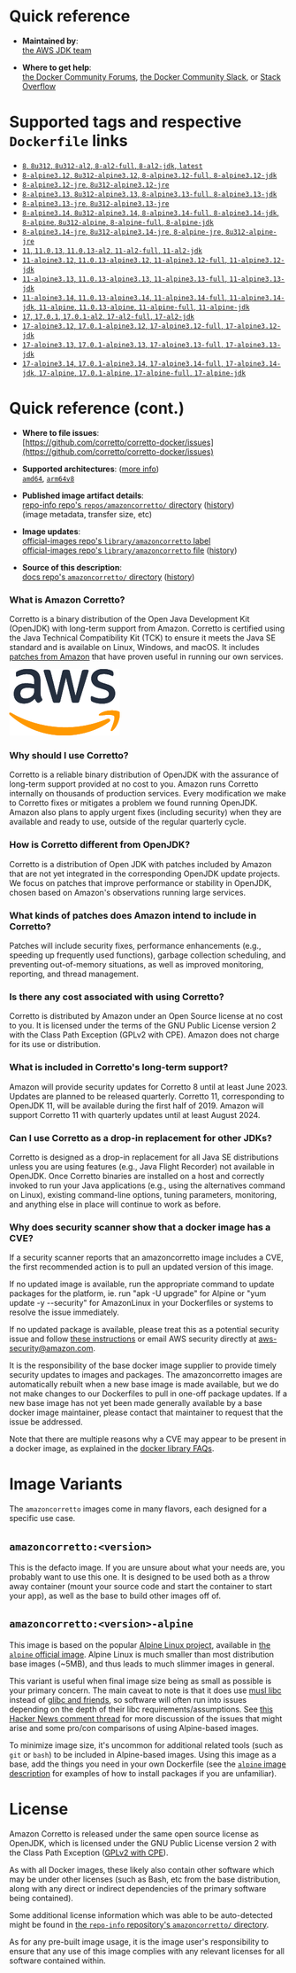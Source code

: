 <!--

********************************************************************************

WARNING:

    DO NOT EDIT "amazoncorretto/README.md"

    IT IS AUTO-GENERATED

    (from the other files in "amazoncorretto/" combined with a set of templates)

********************************************************************************

-->

# Quick reference

-	**Maintained by**:  
	[the AWS JDK team](https://github.com/corretto/corretto-docker)

-	**Where to get help**:  
	[the Docker Community Forums](https://forums.docker.com/), [the Docker Community Slack](https://dockr.ly/slack), or [Stack Overflow](https://stackoverflow.com/search?tab=newest&q=docker)

# Supported tags and respective `Dockerfile` links

-	[`8`, `8u312`, `8u312-al2`, `8-al2-full`, `8-al2-jdk`, `latest`](https://github.com/corretto/corretto-docker/blob/1fac3321cf441db393d5261d9e50ce113557ae70/8/jdk/al2/Dockerfile)
-	[`8-alpine3.12`, `8u312-alpine3.12`, `8-alpine3.12-full`, `8-alpine3.12-jdk`](https://github.com/corretto/corretto-docker/blob/1fac3321cf441db393d5261d9e50ce113557ae70/8/jdk/alpine/3.12/Dockerfile)
-	[`8-alpine3.12-jre`, `8u312-alpine3.12-jre`](https://github.com/corretto/corretto-docker/blob/1fac3321cf441db393d5261d9e50ce113557ae70/8/jre/alpine/3.12/Dockerfile)
-	[`8-alpine3.13`, `8u312-alpine3.13`, `8-alpine3.13-full`, `8-alpine3.13-jdk`](https://github.com/corretto/corretto-docker/blob/1fac3321cf441db393d5261d9e50ce113557ae70/8/jdk/alpine/3.13/Dockerfile)
-	[`8-alpine3.13-jre`, `8u312-alpine3.13-jre`](https://github.com/corretto/corretto-docker/blob/1fac3321cf441db393d5261d9e50ce113557ae70/8/jre/alpine/3.13/Dockerfile)
-	[`8-alpine3.14`, `8u312-alpine3.14`, `8-alpine3.14-full`, `8-alpine3.14-jdk`, `8-alpine`, `8u312-alpine`, `8-alpine-full`, `8-alpine-jdk`](https://github.com/corretto/corretto-docker/blob/1fac3321cf441db393d5261d9e50ce113557ae70/8/jdk/alpine/3.14/Dockerfile)
-	[`8-alpine3.14-jre`, `8u312-alpine3.14-jre`, `8-alpine-jre`, `8u312-alpine-jre`](https://github.com/corretto/corretto-docker/blob/1fac3321cf441db393d5261d9e50ce113557ae70/8/jre/alpine/3.14/Dockerfile)
-	[`11`, `11.0.13`, `11.0.13-al2`, `11-al2-full`, `11-al2-jdk`](https://github.com/corretto/corretto-docker/blob/1fac3321cf441db393d5261d9e50ce113557ae70/11/jdk/al2/Dockerfile)
-	[`11-alpine3.12`, `11.0.13-alpine3.12`, `11-alpine3.12-full`, `11-alpine3.12-jdk`](https://github.com/corretto/corretto-docker/blob/1fac3321cf441db393d5261d9e50ce113557ae70/11/jdk/alpine/3.12/Dockerfile)
-	[`11-alpine3.13`, `11.0.13-alpine3.13`, `11-alpine3.13-full`, `11-alpine3.13-jdk`](https://github.com/corretto/corretto-docker/blob/1fac3321cf441db393d5261d9e50ce113557ae70/11/jdk/alpine/3.13/Dockerfile)
-	[`11-alpine3.14`, `11.0.13-alpine3.14`, `11-alpine3.14-full`, `11-alpine3.14-jdk`, `11-alpine`, `11.0.13-alpine`, `11-alpine-full`, `11-alpine-jdk`](https://github.com/corretto/corretto-docker/blob/1fac3321cf441db393d5261d9e50ce113557ae70/11/jdk/alpine/3.14/Dockerfile)
-	[`17`, `17.0.1`, `17.0.1-al2`, `17-al2-full`, `17-al2-jdk`](https://github.com/corretto/corretto-docker/blob/1fac3321cf441db393d5261d9e50ce113557ae70/17/jdk/al2/Dockerfile)
-	[`17-alpine3.12`, `17.0.1-alpine3.12`, `17-alpine3.12-full`, `17-alpine3.12-jdk`](https://github.com/corretto/corretto-docker/blob/1fac3321cf441db393d5261d9e50ce113557ae70/17/jdk/alpine/3.12/Dockerfile)
-	[`17-alpine3.13`, `17.0.1-alpine3.13`, `17-alpine3.13-full`, `17-alpine3.13-jdk`](https://github.com/corretto/corretto-docker/blob/1fac3321cf441db393d5261d9e50ce113557ae70/17/jdk/alpine/3.13/Dockerfile)
-	[`17-alpine3.14`, `17.0.1-alpine3.14`, `17-alpine3.14-full`, `17-alpine3.14-jdk`, `17-alpine`, `17.0.1-alpine`, `17-alpine-full`, `17-alpine-jdk`](https://github.com/corretto/corretto-docker/blob/1fac3321cf441db393d5261d9e50ce113557ae70/17/jdk/alpine/3.14/Dockerfile)

# Quick reference (cont.)

-	**Where to file issues**:  
	[https://github.com/corretto/corretto-docker/issues](https://github.com/corretto/corretto-docker/issues)

-	**Supported architectures**: ([more info](https://github.com/docker-library/official-images#architectures-other-than-amd64))  
	[`amd64`](https://hub.docker.com/r/amd64/amazoncorretto/), [`arm64v8`](https://hub.docker.com/r/arm64v8/amazoncorretto/)

-	**Published image artifact details**:  
	[repo-info repo's `repos/amazoncorretto/` directory](https://github.com/docker-library/repo-info/blob/master/repos/amazoncorretto) ([history](https://github.com/docker-library/repo-info/commits/master/repos/amazoncorretto))  
	(image metadata, transfer size, etc)

-	**Image updates**:  
	[official-images repo's `library/amazoncorretto` label](https://github.com/docker-library/official-images/issues?q=label%3Alibrary%2Famazoncorretto)  
	[official-images repo's `library/amazoncorretto` file](https://github.com/docker-library/official-images/blob/master/library/amazoncorretto) ([history](https://github.com/docker-library/official-images/commits/master/library/amazoncorretto))

-	**Source of this description**:  
	[docs repo's `amazoncorretto/` directory](https://github.com/docker-library/docs/tree/master/amazoncorretto) ([history](https://github.com/docker-library/docs/commits/master/amazoncorretto))

### What is Amazon Corretto?

Corretto is a binary distribution of the Open Java Development Kit (OpenJDK) with long-term support from Amazon. Corretto is certified using the Java Technical Compatibility Kit (TCK) to ensure it meets the Java SE standard and is available on Linux, Windows, and macOS. It includes [patches from Amazon](https://docs.aws.amazon.com/corretto/latest/corretto-8-ug/patches.html) that have proven useful in running our own services.

![logo](https://raw.githubusercontent.com/docker-library/docs/e7106eecc0140176d9c3dec8986f2e61b443e0fb/amazoncorretto/logo.png)

### Why should I use Corretto?

Corretto is a reliable binary distribution of OpenJDK with the assurance of long-term support provided at no cost to you. Amazon runs Corretto internally on thousands of production services. Every modification we make to Corretto fixes or mitigates a problem we found running OpenJDK. Amazon also plans to apply urgent fixes (including security) when they are available and ready to use, outside of the regular quarterly cycle.

### How is Corretto different from OpenJDK?

Corretto is a distribution of Open JDK with patches included by Amazon that are not yet integrated in the corresponding OpenJDK update projects. We focus on patches that improve performance or stability in OpenJDK, chosen based on Amazon's observations running large services.

### What kinds of patches does Amazon intend to include in Corretto?

Patches will include security fixes, performance enhancements (e.g., speeding up frequently used functions), garbage collection scheduling, and preventing out-of-memory situations, as well as improved monitoring, reporting, and thread management.

### Is there any cost associated with using Corretto?

Corretto is distributed by Amazon under an Open Source license at no cost to you. It is licensed under the terms of the GNU Public License version 2 with the Class Path Exception (GPLv2 with CPE). Amazon does not charge for its use or distribution.

### What is included in Corretto's long-term support?

Amazon will provide security updates for Corretto 8 until at least June 2023. Updates are planned to be released quarterly. Corretto 11, corresponding to OpenJDK 11, will be available during the first half of 2019. Amazon will support Corretto 11 with quarterly updates until at least August 2024.

### Can I use Corretto as a drop-in replacement for other JDKs?

Corretto is designed as a drop-in replacement for all Java SE distributions unless you are using features (e.g., Java Flight Recorder) not available in OpenJDK. Once Corretto binaries are installed on a host and correctly invoked to run your Java applications (e.g., using the alternatives command on Linux), existing command-line options, tuning parameters, monitoring, and anything else in place will continue to work as before.

### Why does security scanner show that a docker image has a CVE?

If a security scanner reports that an amazoncorretto image includes a CVE, the first recommended action is to pull an updated version of this image.

If no updated image is available, run the appropriate command to update packages for the platform, ie. run "apk -U upgrade" for Alpine or "yum update -y --security" for AmazonLinux in your Dockerfiles or systems to resolve the issue immediately.

If no updated package is available, please treat this as a potential security issue and follow [these instructions](https://aws.amazon.com/security/vulnerability-reporting/) or email AWS security directly at [aws-security@amazon.com](mailto:aws-security@amazon.com).

It is the responsibility of the base docker image supplier to provide timely security updates to images and packages. The amazoncorretto images are automatically rebuilt when a new base image is made available, but we do not make changes to our Dockerfiles to pull in one-off package updates. If a new base image has not yet been made generally available by a base docker image maintainer, please contact that maintainer to request that the issue be addressed.

Note that there are multiple reasons why a CVE may appear to be present in a docker image, as explained in the [docker library FAQs](https://github.com/docker-library/faq/tree/73f10b0daf2fb8e7b38efaccc0e90b3510919d51#why-does-my-security-scanner-show-that-an-image-has-cves).

# Image Variants

The `amazoncorretto` images come in many flavors, each designed for a specific use case.

## `amazoncorretto:<version>`

This is the defacto image. If you are unsure about what your needs are, you probably want to use this one. It is designed to be used both as a throw away container (mount your source code and start the container to start your app), as well as the base to build other images off of.

## `amazoncorretto:<version>-alpine`

This image is based on the popular [Alpine Linux project](https://alpinelinux.org), available in [the `alpine` official image](https://hub.docker.com/_/alpine). Alpine Linux is much smaller than most distribution base images (~5MB), and thus leads to much slimmer images in general.

This variant is useful when final image size being as small as possible is your primary concern. The main caveat to note is that it does use [musl libc](https://musl.libc.org) instead of [glibc and friends](https://www.etalabs.net/compare_libcs.html), so software will often run into issues depending on the depth of their libc requirements/assumptions. See [this Hacker News comment thread](https://news.ycombinator.com/item?id=10782897) for more discussion of the issues that might arise and some pro/con comparisons of using Alpine-based images.

To minimize image size, it's uncommon for additional related tools (such as `git` or `bash`) to be included in Alpine-based images. Using this image as a base, add the things you need in your own Dockerfile (see the [`alpine` image description](https://hub.docker.com/_/alpine/) for examples of how to install packages if you are unfamiliar).

# License

Amazon Corretto is released under the same open source license as OpenJDK, which is licensed under the GNU Public License version 2 with the Class Path Exception ([GPLv2 with CPE](https://openjdk.java.net/legal/gplv2+ce.html)).

As with all Docker images, these likely also contain other software which may be under other licenses (such as Bash, etc from the base distribution, along with any direct or indirect dependencies of the primary software being contained).

Some additional license information which was able to be auto-detected might be found in [the `repo-info` repository's `amazoncorretto/` directory](https://github.com/docker-library/repo-info/tree/master/repos/amazoncorretto).

As for any pre-built image usage, it is the image user's responsibility to ensure that any use of this image complies with any relevant licenses for all software contained within.
